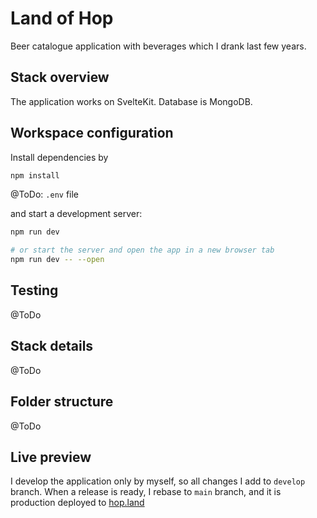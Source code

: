 # Land of Hop

Beer catalogue application with beverages which I drank last few years.

## Stack overview

The application works on SvelteKit. Database is MongoDB.

## Workspace configuration

Install dependencies by

```bash
npm install
```

@ToDo: `.env` file

and start a development server:

```bash
npm run dev

# or start the server and open the app in a new browser tab
npm run dev -- --open
```

## Testing

@ToDo

## Stack details

@ToDo

## Folder structure

@ToDo

## Live preview

I develop the application only by myself, so all changes I add to `develop` branch. When a release is ready, I rebase to `main` branch, and it is production deployed to [hop.land](https://hop.land)
